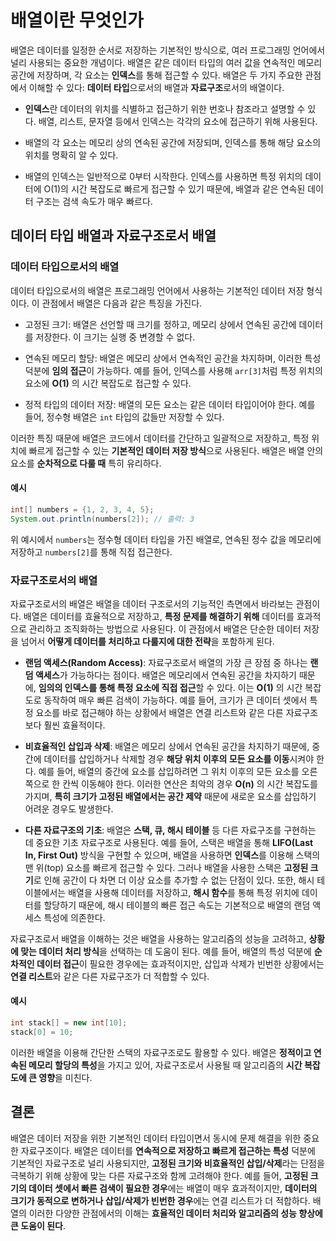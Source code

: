 # 배열이란 무엇인가

배열은 데이터를 일정한 순서로 저장하는 기본적인 방식으로, 여러 프로그래밍 언어에서 널리 사용되는 중요한 개념이다. 배열은 같은 데이터 타입의 여러 값을 연속적인 메모리 공간에 저장하며, 각 요소는 **인덱스**를 통해 접근할 수 있다. 배열은 두 가지 주요한 관점에서 이해할 수 있다: **데이터 타입**으로서의 배열과 **자료구조**로서의 배열이다.

  - **인덱스**란 데이터의 위치를 식별하고 접근하기 위한 번호나 참조라고 설명할 수 있다. 배열, 리스트, 문자열 등에서 인덱스는 각각의 요소에 접근하기 위해 사용된다.
    
  - 배열의 각 요소는 메모리 상의 연속된 공간에 저장되며, 인덱스를 통해 해당 요소의 위치를 명확히 알 수 있다.
    
  - 배열의 인덱스는 일반적으로 0부터 시작한다. 인덱스를 사용하면 특정 위치의 데이터에 O(1)의 시간 복잡도로 빠르게 접근할 수 있기 때문에, 배열과 같은 연속된 데이터 구조는 검색 속도가 매우 빠르다.

    
## 데이터 타입 배열과 자료구조로서 배열

### 데이터 타입으로서의 배열

데이터 타입으로서의 배열은 프로그래밍 언어에서 사용하는 기본적인 데이터 저장 형식이다. 이 관점에서 배열은 다음과 같은 특징을 가진다.

- 고정된 크기: 배열은 선언할 때 크기를 정하고, 메모리 상에서 연속된 공간에 데이터를 저장한다. 이 크기는 실행 중 변경할 수 없다.
  
- 연속된 메모리 할당: 배열은 메모리 상에서 연속적인 공간을 차지하며, 이러한 특성 덕분에 **임의 접근**이 가능하다. 예를 들어, 인덱스를 사용해 `arr[3]`처럼 특정 위치의 요소에 **O(1)** 의 시간 복잡도로 접근할 수 있다.
  
- 정적 타입의 데이터 저장: 배열의 모든 요소는 같은 데이터 타입이어야 한다. 예를 들어, 정수형 배열은 `int` 타입의 값들만 저장할 수 있다.

이러한 특징 때문에 배열은 코드에서 데이터를 간단하고 일괄적으로 저장하고, 특정 위치에 빠르게 접근할 수 있는 **기본적인 데이터 저장 방식**으로 사용된다. 배열은 배열 안의 요소를 **순차적으로 다룰 때** 특히 유리하다.

#### 예시

```java
int[] numbers = {1, 2, 3, 4, 5};
System.out.println(numbers[2]); // 출력: 3
```

위 예시에서 `numbers`는 정수형 데이터 타입을 가진 배열로, 연속된 정수 값을 메모리에 저장하고 `numbers[2]`를 통해 직접 접근한다.


### 자료구조로서의 배열

자료구조로서의 배열은 배열을 데이터 구조로서의 기능적인 측면에서 바라보는 관점이다. 배열은 데이터를 효율적으로 저장하고, **특정 문제를 해결하기 위해** 데이터를 효과적으로 관리하고 조직화하는 방법으로 사용된다. 이 관점에서 배열은 단순한 데이터 저장을 넘어서 **어떻게 데이터를 처리하고 다룰지에 대한 전략**을 포함하게 된다.

- **랜덤 액세스(Random Access)**: 자료구조로서 배열의 가장 큰 장점 중 하나는 **랜덤 액세스**가 가능하다는 점이다. 배열은 메모리에서 연속된 공간을 차지하기 때문에, **임의의 인덱스를 통해 특정 요소에 직접 접근**할 수 있다. 이는 **O(1)** 의 시간 복잡도로 동작하여 매우 빠른 검색이 가능하다. 예를 들어, 크기가 큰 데이터 셋에서 특정 요소를 바로 접근해야 하는 상황에서 배열은 연결 리스트와 같은 다른 자료구조보다 훨씬 효율적이다.
  
- **비효율적인 삽입과 삭제**: 배열은 메모리 상에서 연속된 공간을 차지하기 때문에, 중간에 데이터를 삽입하거나 삭제할 경우 **해당 위치 이후의 모든 요소를 이동**시켜야 한다. 예를 들어, 배열의 중간에 요소를 삽입하려면 그 위치 이후의 모든 요소를 오른쪽으로 한 칸씩 이동해야 한다. 이러한 연산은 최악의 경우 **O(n)** 의 시간 복잡도를 가지며, **특히 크기가 고정된 배열에서는 공간 제약** 때문에 새로운 요소를 삽입하기 어려운 경우도 발생한다.
  
- **다른 자료구조의 기초**: 배열은 **스택, 큐, 해시 테이블** 등 다른 자료구조를 구현하는 데 중요한 기초 자료구조로 사용된다. 예를 들어, 스택은 배열을 통해 **LIFO(Last In, First Out)** 방식을 구현할 수 있으며, 배열을 사용하면 **인덱스**를 이용해 스택의 맨 위(top) 요소를 빠르게 접근할 수 있다. 그러나 배열을 사용한 스택은 **고정된 크기**로 인해 공간이 다 차면 더 이상 요소를 추가할 수 없는 단점이 있다. 또한, 해시 테이블에서는 배열을 사용해 데이터를 저장하고, **해시 함수**를 통해 특정 위치에 데이터를 할당하기 때문에, 해시 테이블의 빠른 접근 속도는 기본적으로 배열의 랜덤 액세스 특성에 의존한다.

자료구조로서 배열을 이해하는 것은 배열을 사용하는 알고리즘의 성능을 고려하고, **상황에 맞는 데이터 처리 방식**을 선택하는 데 도움이 된다. 예를 들어, 배열의 특성 덕분에 **순차적인 데이터 접근**이 필요한 경우에는 효과적이지만, 삽입과 삭제가 빈번한 상황에서는 **연결 리스트**와 같은 다른 자료구조가 더 적합할 수 있다.

#### 예시

```java
int stack[] = new int[10];
stack[0] = 10;
```

이러한 배열을 이용해 간단한 스택의 자료구조로도 활용할 수 있다. 배열은 **정적이고 연속된 메모리 할당의 특성**을 가지고 있어, 자료구조로서 사용될 때 알고리즘의 **시간 복잡도에 큰 영향**을 미친다.


## 결론

배열은 데이터 저장을 위한 기본적인 데이터 타입이면서 동시에 문제 해결을 위한 중요한 자료구조이다. 배열은 데이터를 **연속적으로 저장하고 빠르게 접근하는 특성** 덕분에 기본적인 자료구조로 널리 사용되지만, **고정된 크기와 비효율적인 삽입/삭제**라는 단점을 극복하기 위해 상황에 맞는 다른 자료구조와 함께 고려해야 한다. 예를 들어, **고정된 크기의 데이터 셋에서 빠른 검색이 필요한 경우**에는 배열이 매우 효과적이지만, **데이터의 크기가 동적으로 변하거나 삽입/삭제가 빈번한 경우**에는 연결 리스트가 더 적합하다. 배열의 이러한 다양한 관점에서의 이해는 **효율적인 데이터 처리와 알고리즘의 성능 향상에 큰 도움이 된다**.
